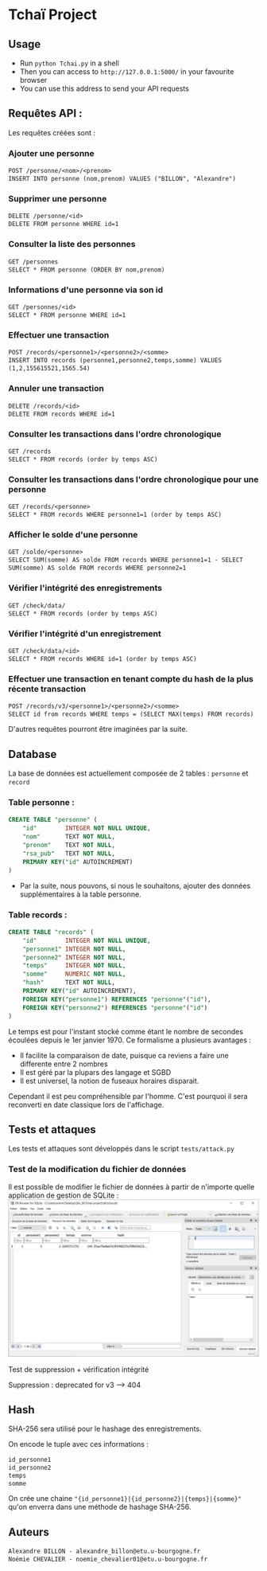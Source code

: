 # Tchaï Project

## Usage

- Run ```python Tchai.py``` in a shell
- Then you can access to ```http://127.0.0.1:5000/``` in your favourite browser
- You can use this address to send your API requests

## Requêtes API :

Les requêtes créées sont :

### Ajouter une personne

    POST /personne/<nom>/<prenom>
    INSERT INTO personne (nom,prenom) VALUES ("BILLON", "Alexandre")

### Supprimer une personne

    DELETE /personne/<id>
    DELETE FROM personne WHERE id=1

### Consulter la liste des personnes

    GET /personnes
    SELECT * FROM personne (ORDER BY nom,prenom)

### Informations d'une personne via son id

    GET /personnes/<id>
    SELECT * FROM personne WHERE id=1

### Effectuer une transaction

    POST /records/<personne1>/<personne2>/<somme>
    INSERT INTO records (personne1,personne2,temps,somme) VALUES (1,2,155615521,1565.54)

### Annuler une transaction

    DELETE /records/<id>
    DELETE FROM records WHERE id=1

### Consulter les transactions dans l'ordre chronologique

    GET /records
    SELECT * FROM records (order by temps ASC)

### Consulter les transactions dans l'ordre chronologique pour une personne

    GET /records/<personne>
    SELECT * FROM records WHERE personne1=1 (order by temps ASC)

### Afficher le solde d'une personne

    GET /solde/<personne>
    SELECT SUM(somme) AS solde FROM records WHERE personne1=1 - SELECT SUM(somme) AS solde FROM records WHERE personne2=1

### Vérifier l'intégrité des enregistrements

    GET /check/data/
    SELECT * FROM records (order by temps ASC)

### Vérifier l'intégrité d'un enregistrement

    GET /check/data/<id>
    SELECT * FROM records WHERE id=1 (order by temps ASC)

### Effectuer une transaction en tenant compte du hash de la plus récente transaction

    POST /records/v3/<personne1>/<personne2>/<somme>
    SELECT id from records WHERE temps = (SELECT MAX(temps) FROM records)

D'autres requêtes pourront être imaginées par la suite.

## Database

La base de données est actuellement composée de 2 tables : ```personne``` et ```record```

### Table personne :

```sql
CREATE TABLE "personne" (
	"id"        INTEGER NOT NULL UNIQUE,
	"nom"       TEXT NOT NULL,
	"prenom"    TEXT NOT NULL,
	"rsa_pub"   TEXT NOT NULL,
	PRIMARY KEY("id" AUTOINCREMENT)
)
```
- Par la suite, nous pouvons, si nous le souhaitons, ajouter des données supplémentaires à la table personne.

### Table records :

```sql
CREATE TABLE "records" (
	"id"        INTEGER NOT NULL UNIQUE,
	"personne1" INTEGER NOT NULL,
	"personne2" INTEGER NOT NULL,
	"temps"     INTEGER NOT NULL,
	"somme"     NUMERIC NOT NULL,
	"hash"      TEXT NOT NULL,
	PRIMARY KEY("id" AUTOINCREMENT),
	FOREIGN KEY("personne1") REFERENCES "personne"("id"),
	FOREIGN KEY("personne2") REFERENCES "personne"("id")
)
```

Le temps est pour l'instant stocké comme étant le nombre de secondes écoulées depuis le 1er janvier 1970. Ce formalisme a plusieurs avantages :
- Il facilite la comparaison de date, puisque ca reviens a faire une differente entre 2 nombres
- Il est géré par la plupars des langage et SGBD
- Il est universel, la notion de fuseaux horaires disparait.

Cependant il est peu compréhensible par l'homme. C'est pourquoi il sera reconverti en date classique lors de l'affichage.

## Tests et attaques

Les tests et attaques sont développés dans le script ```tests/attack.py```

### Test de la modification du fichier de données

Il est possible de modifier le fichier de données à partir de n'importe quelle application de gestion de SQLite :
![alt text](pictures/dbBrowser.JPG)

Test de suppression + vérification intégrité

Suppression : deprecated for v3 --> 404

## Hash

SHA-256 sera utilisé pour le hashage des enregistrements.

On encode le tuple avec ces informations :

    id_personne1
    id_personne2
    temps
    somme

On crée une chaine ```"{id_personne1}|{id_personne2}|{temps}|{somme}"``` qu'on enverra dans une méthode de hashage SHA-256.

## Auteurs

    Alexandre BILLON - alexandre_billon@etu.u-bourgogne.fr
    Noémie CHEVALIER - noemie_chevalier01@etu.u-bourgogne.fr